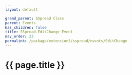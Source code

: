 ```yaml
---
layout: default

grand_parent: SSpread Class
parent: Events
has_children: false
title: SSpread.EditChange Event
nav_order: 23
permalink: /package/extension5/sspread/events/EditChange
---
```

# {{ page.title }}
